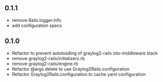 ## 0.1.1

* remove Rails.logger.info
* add configuration specs

## 0.1.0

* Refactor to prevent autoloading of graylog2-rails into middleware stack
* remove graylog2-rails/initializers.rb
* remove graylog2-rails/engine.rb
* Refactor @args.delete to use Graylog2Rails.configuration
* Refactor Graylog2Rails.configuration to cache yaml configuration